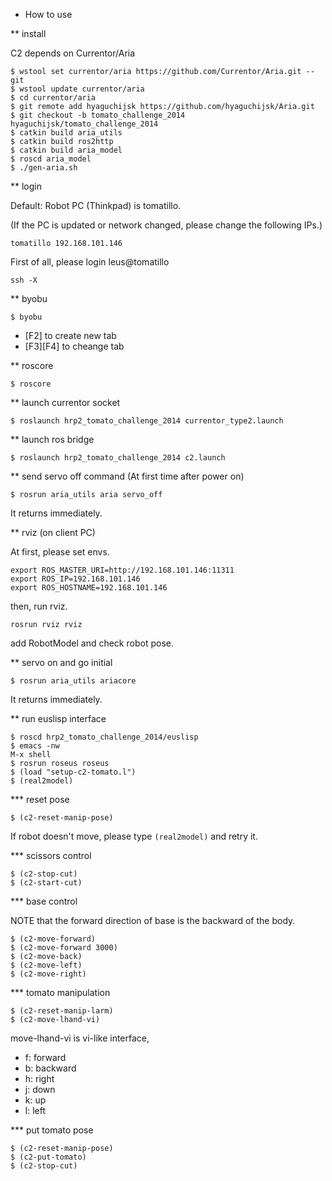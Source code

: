 * How to use

** install

C2 depends on Currentor/Aria

```
$ wstool set currentor/aria https://github.com/Currentor/Aria.git --git
$ wstool update currentor/aria
$ cd currentor/aria
$ git remote add hyaguchijsk https://github.com/hyaguchijsk/Aria.git
$ git checkout -b tomato_challenge_2014 hyaguchijsk/tomato_challenge_2014
$ catkin build aria_utils
$ catkin build ros2http
$ catkin build aria_model
$ roscd aria_model
$ ./gen-aria.sh
```


** login

Default: Robot PC (Thinkpad) is tomatillo.

(If the PC is updated or network changed, please change the following IPs.)

```
tomatillo 192.168.101.146
```

First of all, please login leus@tomatillo

```
ssh -X
```


** byobu

```
$ byobu
```

- [F2] to create new tab
- [F3][F4] to cheange tab




** roscore

```
$ roscore
```


** launch currentor socket

```
$ roslaunch hrp2_tomato_challenge_2014 currentor_type2.launch
```

** launch ros bridge

```
$ roslaunch hrp2_tomato_challenge_2014 c2.launch
```


** send servo off command (At first time after power on)

```
$ rosrun aria_utils aria servo_off
```

It returns immediately.



** rviz (on client PC)

At first, please set envs.

```
export ROS_MASTER_URI=http://192.168.101.146:11311
export ROS_IP=192.168.101.146
export ROS_HOSTNAME=192.168.101.146
```

then, run rviz.

```
rosrun rviz rviz
```

add RobotModel and check robot pose.



** servo on and go initial

```
$ rosrun aria_utils ariacore
```

It returns immediately.


** run euslisp interface

```
$ roscd hrp2_tomato_challenge_2014/euslisp
$ emacs -nw
M-x shell
$ rosrun roseus roseus
$ (load "setup-c2-tomato.l")
$ (real2model)
```

*** reset pose

```
$ (c2-reset-manip-pose)
```

If robot doesn't move, please type `(real2model)` and retry it.


*** scissors control

```
$ (c2-stop-cut)
$ (c2-start-cut)
```

*** base control

NOTE that the forward direction of base is the backward of the body.

```
$ (c2-move-forward)
$ (c2-move-forward 3000)
$ (c2-move-back)
$ (c2-move-left)
$ (c2-move-right)
```

*** tomato manipulation

```
$ (c2-reset-manip-larm)
$ (c2-move-lhand-vi)
```

move-lhand-vi is vi-like interface,

- f: forward
- b: backward
- h: right
- j: down
- k: up
- l: left


*** put tomato pose

```
$ (c2-reset-manip-pose)
$ (c2-put-tomato)
$ (c2-stop-cut)
```
